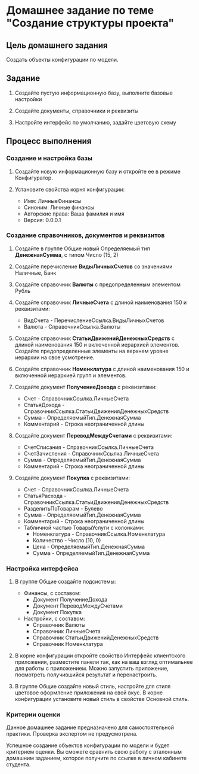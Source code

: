 # Домашнее задание по теме "Создание структуры проекта" 

## Цель домашнего задания

Cоздать объекты конфигурации по модели. 


## Задание

1. Создайте пустую информационную базу, выполните базовые настройки

2. Создайте документы, справочники и реквизиты

3. Настройте интерфейс по умолчанию, задайте цветовую схему



## Процесс выполнения

### Создание и настройка базы

1. Создайте новую информационную базу и откройте ее в режиме Конфигуратор.

2. Установите свойства корня конфигурации:
    - Имя: ЛичныеФинансы
    - Синоним: Личные финансы
    - Авторские права: Ваша фамилия и имя
    - Версия: 0.0.0.1

### Создание справочников, документов и реквизитов

1. Создайте в группе Общие новый Определяемый тип **ДенежнаяСумма**, с типом Число (15, 2)

2. Создайте перечисление **ВидыЛичныхСчетов** со значениями Наличные, Банк

3. Создайте справочник **Валюты** с предопределенным элементом Рубль

4. Создайте справочник **ЛичныеСчета** с длиной наименования 150 и реквизитами:
    - ВидСчета - ПеречислениеСсылка.ВидыЛичныхСчетов
    - Валюта - СправочникСсылка.Валюты

5. Создайте справочник **СтатьиДвиженийДенежныхСредств** с длиной наименования 150 и включенной иерархией элементов. Создайте предопределенные элементы на верхнем уровне иерархии на свое усмотрение.

6. Создайте справочник **Номенклатура** с длиной наименования 150 и включенной иерархией групп и элементов.

7. Создайте документ **ПолучениеДохода** с реквизитами:
    - Счет - СправочникСсылка.ЛичныеСчета
    - СтатьяДохода - СправочникСсылка.СтатьиДвиженияДенежныхСредств
    - Сумма - ОпределяемыйТип.ДенежнаяСумма
    - Комментарий - Строка неограниченной длины

8. Создайте документ **ПереводМеждуСчетами** с реквизитами:
    - СчетСписания - СправочникСсылка.ЛичныеСчета
    - СчетЗачисления - СправочникСсылка.ЛичныеСчета
    - Сумма - ОпределяемыйТип.ДенежнаяСумма
    - Комментарий - Строка неограниченной длины

9. Создайте документ **Покупка** с реквизитами:
    - Счет - СправочникСсылка.ЛичныеСчета
    - СтатьяРасхода - СправочникСсылка.СтатьиДвиженияДенежныхСредств
    - РазделитьПоТоварам - Булево
    - Сумма - ОпределяемыйТип.ДенежнаяСумма
    - Комментарий - Строка неограниченной длины
    - Табличной частью ТоварыУслуги с колонками:
        - Номенклатура - СправочникСсылка.Номенклатура
        - Количество - Число (10, 0)
        - Цена - ОпределяемыйТип.ДенежнаяСумма
        - Сумма - ОпределяемыйТип.ДенежнаяСумма

### Настройка интерфейса

1. В группе Общие создайте подсистемы:
    - Финансы, с составом:
        - Документ ПолучениеДохода
        - Документ ПереводМеждуСчетами
        - Документ Покупка
    - Настройки, с составом:
        - Справочник Валюты
        - Справочник ЛичныеСчета
        - Справочник СтатьиДвиженийДенежныхСредств
        - Справочник Номенклатура

2. В корне конфигурации откройте свойство Интерфейс клиентского приложения, разместите панели так, как на ваш взгляд оптимальнее для работы с приложением. Можно запустить приложение, посмотреть получившийся результат и перенастроить.

3. В группе Общие создайте новый стиль, настройте для стиля цветовое оформление приложения на свой вкус. В корне конфигурации установите новый стиль в свойстве Основной стиль.


### Критерии оценки
Данное домашнее задание предназначено для самостоятельной практики.
Проверка экспертом не предусмотрена.

Успешное создание объектов конфигурации по модели и будет критерием оценки. Вы сможете сравнить свою работу с эталонным домашним заданием, которое получите по ссылке в личном кабинете студента.

